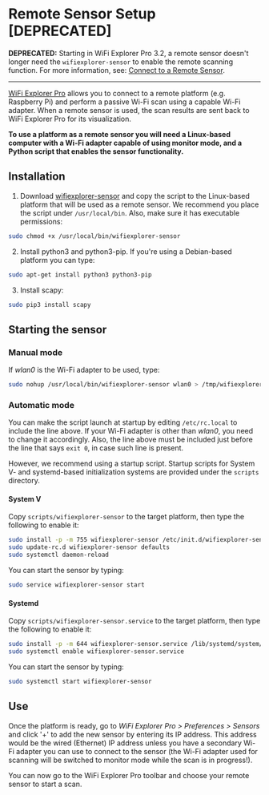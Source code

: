 # Remote Sensor Setup [DEPRECATED]

**DEPRECATED:** Starting in WiFi Explorer Pro 3.2, a remote sensor doesn't longer need the `wifiexplorer-sensor` to enable the remote scanning function. For more information, see: [Connect to a Remote Sensor](https://intuitibits.com/help/wifiexplorerpro/#/topic-en.lproj-connect_remote_sensor).

---

[WiFi Explorer Pro](https://www.intuitibits.com/products/wifi-explorer-pro) allows you to connect to a remote platform (e.g. Raspberry Pi) and perform a passive Wi-Fi scan using a capable Wi-Fi adapter. When a remote sensor is used, the scan results are sent back to WiFi Explorer Pro for its visualization.

**To use a platform as a remote sensor you will need a Linux-based computer with a Wi-Fi adapter capable of using monitor mode, and a Python script that enables the sensor functionality.**

## Installation

1. Download [wifiexplorer-sensor](../master/wifiexplorer-sensor) and copy the script to the Linux-based platform that will be used as a remote sensor. We recommend you place the script under ```/usr/local/bin```. Also, make sure it has executable permissions: 

```bash
sudo chmod +x /usr/local/bin/wifiexplorer-sensor
```

2. Install python3 and python3-pip. If you're using a Debian-based platform you can type: 

```bash
sudo apt-get install python3 python3-pip
```

3. Install scapy:

```bash
sudo pip3 install scapy
```

## Starting the sensor

### Manual mode

If _wlan0_ is the Wi-Fi adapter to be used, type: 

```bash
sudo nohup /usr/local/bin/wifiexplorer-sensor wlan0 > /tmp/wifiexplorer-sensor.log 2>&1 &
```

### Automatic mode

You can make the script launch at startup by editing ```/etc/rc.local``` to include the line above. If your Wi-Fi adapter is other than _wlan0_, you need to change it accordingly. Also, the line above must be included just before the line that says ```exit 0```, in case such line is present.

However, we recommend using a startup script. Startup scripts for System V- and systemd-based initialization systems are provided under the ```scripts``` directory.

#### System V

Copy ```scripts/wifiexplorer-sensor``` to the target platform, then type the following to enable it:
  
```bash
sudo install -p -m 755 wifiexplorer-sensor /etc/init.d/wifiexplorer-sensor
sudo update-rc.d wifiexplorer-sensor defaults
sudo systemctl daemon-reload
```

You can start the sensor by typing:
  
```bash
sudo service wifiexplorer-sensor start
```

#### Systemd

Copy ```scripts/wifiexplorer-sensor.service``` to the target platform, then type the following to enable it:
  
```bash
sudo install -p -m 644 wifiexplorer-sensor.service /lib/systemd/system/wifiexplorer-sensor.service
sudo systemctl enable wifiexplorer-sensor.service
```

You can start the sensor by typing:
  
```bash
sudo systemctl start wifiexplorer-sensor
```

## Use

Once the platform is ready, go to _WiFi Explorer Pro > Preferences > Sensors_ and click '+' to add the new sensor by entering its IP address. This address would be the wired (Ethernet) IP address unless you have a secondary Wi-Fi adapter you can use to connect to the sensor (the Wi-Fi adapter used for scanning will be switched to monitor mode while the scan is in progress!).

You can now go to the WiFi Explorer Pro toolbar and choose your remote sensor to start a scan.
